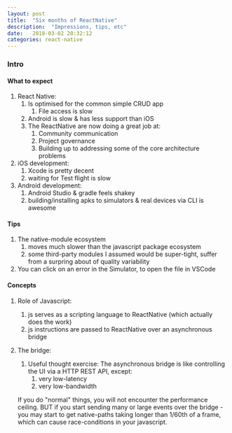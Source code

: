 ```yaml
---
layout: post
title:  "Six months of ReactNative"
description:  "Impressions, tips, etc"
date:   2018-03-02 20:32:12
categories: react-native
---
```


### Intro

#### What to expect

1. React Native:
    1. Is optimised for the common simple CRUD app
        1. File access is slow
    1. Android is slow & has less support than iOS
    1. The ReactNative are now doing a great job at:
        1. Community communication
        1. Project governance
        1. Building up to addressing some of the core architecture problems
1. iOS development:
    1. Xcode is pretty decent
    1. waiting for Test flight is slow
1. Android development:
    1. Android Studio & gradle feels shakey
    1. building/installing apks to simulators & real devices via CLI is awesome


#### Tips

1. The native-module ecosystem
    1. moves much slower than the javascript package ecosystem
    1. some third-party modules I assumed would be super-tight, suffer from a surpring about of quality variability
1. You can click on an error in the Simulator, to open the file in VSCode


#### Concepts

1. Role of Javascript:
    1. js serves as a scripting language to ReactNative (which actually does the work)
    1. js instructions are passed to ReactNative over an asynchronous bridge
1. The bridge:
    1. Useful thought exercise: The asynchronous bridge is like controlling the UI via a HTTP REST API, except:
        1. very low-latency
        1. very low-bandwidth

    If you do "normal" things, you will not encounter the performance ceiling. BUT if you start sending many or large events over the bridge - you may start to get native-paths taking longer than 1/60th of a frame, which can cause race-conditions in your javascript.
    
